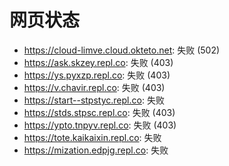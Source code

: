 # 网页状态
- https://cloud-limve.cloud.okteto.net: 失败 (502)
- https://ask.skzey.repl.co: 失败 (403)
- https://ys.pyxzp.repl.co: 失败 (403)
- https://v.chavir.repl.co: 失败 (403)
- https://start--stpstyc.repl.co: 失败
- https://stds.stpsc.repl.co: 失败 (403)
- https://ypto.tnpyv.repl.co: 失败 (403)
- https://tote.kaikaixin.repl.co: 失败
- https://mization.edpjg.repl.co: 失败
